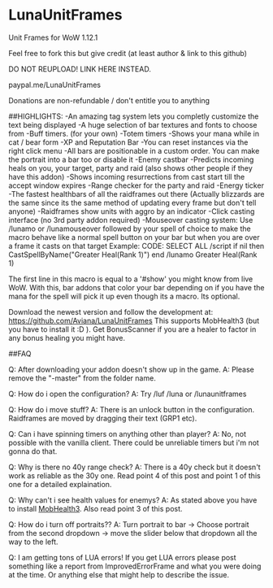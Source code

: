 # LunaUnitFrames
Unit Frames for WoW 1.12.1


Feel free to fork this but give credit (at least author & link to this github)

DO NOT REUPLOAD! LINK HERE INSTEAD.


paypal.me/LunaUnitFrames

Donations are non-refundable / don't entitle you to anything


##HIGHLIGHTS:
-An amazing tag system lets you completly customize the text being displayed
-A huge selection of bar textures and fonts to choose from
-Buff timers. (for your own)
-Totem timers
-Shows your mana while in cat / bear form
-XP and Reputation Bar
-You can reset instances via the right click menu
-All bars are positionable in a custom order. You can make the portrait into a bar too or disable it
-Enemy castbar
-Predicts incoming heals on you, your target, party and raid (also shows other people if they have this addon)
-Shows incoming resurrections from cast start till the accept window expires
-Range checker for the party and raid
-Energy ticker
-The fastest healthbars of all the raidframes out there (Actually blizzards are the same since its the same method of updating every frame but don't tell anyone)
-Raidframes show units with aggro by an indicator
-Click casting interface (no 3rd party addon required)
-Mouseover casting system: Use /lunamo or /lunamouseover followed by your spell of choice to make the macro behave like a normal spell button on your bar but when you are over a frame it casts on that target
Example:
CODE: SELECT ALL
/script if nil then CastSpellByName("Greater Heal(Rank 1)") end
/lunamo Greater Heal(Rank 1)

The first line in this macro is equal to a '#show' you might know from live WoW. With this, bar addons that color your bar depending on if you have the mana for the spell will pick it up even though its a macro. Its optional.



Download the newest version and follow the development at: https://github.com/Aviana/LunaUnitFrames
This supports MobHealth3 (but you have to install it :D ).
Get BonusScanner if you are a healer to factor in any bonus healing you might have.


##FAQ

Q: After downloading your addon doesn't show up in the game.
A: Please remove the "-master" from the folder name.

Q: How do i open the configuration?
A: Try /luf /luna or /lunaunitframes

Q: How do i move stuff?
A: There is an unlock button in the configuration. Raidframes are moved by dragging their text (GRP1 etc).

Q: Can i have spinning timers on anything other than player?
A: No, not possible with the vanilla client. There could be unreliable timers but i'm not gonna do that.

Q: Why is there no 40y range check?
A: There is a 40y check but it doesn't work as reliable as the 30y one. Read point 4 of this post and point 1 of this one for a detailed explaination.

Q: Why can't i see health values for enemys?
A: As stated above you have to install [MobHealth3](http://legacy.curseforge.com/media/files/72/65/mobhealth3-mobhealth3-3-2.zip). Also read point 3 of this post.

Q: How do i turn off portraits??
A: Turn portrait to bar -> Choose portrait from the second dropdown -> move the slider below that dropdown all the way to the left.

Q: I am getting tons of LUA errors!
If you get LUA errors please post something like a report from ImprovedErrorFrame and what you were doing at the time. Or anything else that might help to describe the issue.
